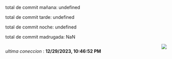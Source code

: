 
<p>total de commit mañana: undefined </p> 
<p>total de commit tarde: undefined </p> 
<p>total de commit noche: undefined </p> 
<p>total de commit madrugada: NaN </p> 


<div style="display: flex; justify-content: space-between;">
 <p align="right"><i>ultima coneccion</i> : <b>12/29/2023, 10:46:52 PM</b></p> 
 <img src="https://img.shields.io/badge/GitHub%20Action%20Status-Online-brightgreen?style=flat&logo=githubactions&logoColor=%23ffffff&labelColor=%23181717&color=%232088FF" />
</div>





